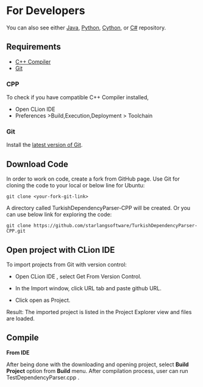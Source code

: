 For Developers
============
You can also see either [Java](https://github.com/starlangsoftware/TurkishDependencyParser), [Python](https://github.com/starlangsoftware/TurkishDependencyParser-Py), [Cython](https://github.com/starlangsoftware/TurkishDependencyParser-Cy), or [C#](https://github.com/starlangsoftware/TurkishDependencyParser-CS) repository.

## Requirements

* [C++ Compiler](#cpp)
* [Git](#git)


### CPP
To check if you have compatible C++ Compiler installed,
* Open CLion IDE 
* Preferences >Build,Execution,Deployment > Toolchain  

### Git

Install the [latest version of Git](https://git-scm.com/book/en/v2/Getting-Started-Installing-Git).

## Download Code

In order to work on code, create a fork from GitHub page. 
Use Git for cloning the code to your local or below line for Ubuntu:

	git clone <your-fork-git-link>

A directory called TurkishDependencyParser-CPP will be created. Or you can use below link for exploring the code:

	git clone https://github.com/starlangsoftware/TurkishDependencyParser-CPP.git

## Open project with CLion IDE

To import projects from Git with version control:

* Open CLion IDE , select Get From Version Control.

* In the Import window, click URL tab and paste github URL.

* Click open as Project.

Result: The imported project is listed in the Project Explorer view and files are loaded.


## Compile

**From IDE**

After being done with the downloading and opening project, select **Build Project** option from **Build** menu. After compilation process, user can run TestDependencyParser.cpp .
